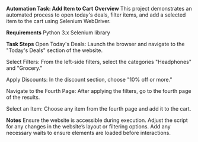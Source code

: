 **Automation Task: Add Item to Cart**
**Overview**
This project demonstrates an automated process to open today's deals, filter items, and add a selected item to the cart using Selenium WebDriver.

**Requirements**
Python 3.x
Selenium library

**Task Steps**
Open Today's Deals: Launch the browser and navigate to the "Today's Deals" section of the website.

Select Filters:
From the left-side filters, select the categories "Headphones" and "Grocery."

Apply Discounts:
In the discount section, choose "10% off or more."

Navigate to the Fourth Page:
After applying the filters, go to the fourth page of the results.

Select an Item:
Choose any item from the fourth page and add it to the cart.

**Notes**
Ensure the website is accessible during execution.
Adjust the script for any changes in the website’s layout or filtering options.
Add any necessary waits to ensure elements are loaded before interactions.

